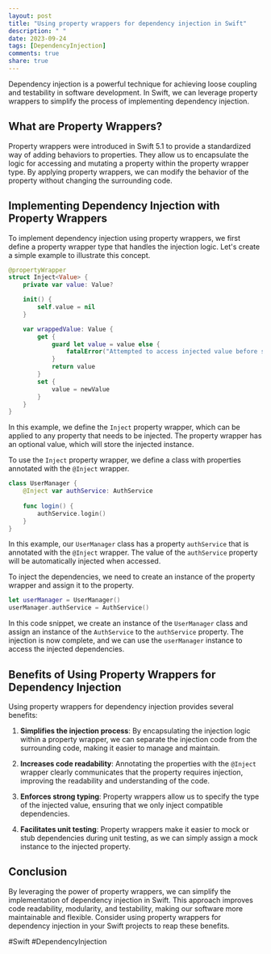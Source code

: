 ```yaml
---
layout: post
title: "Using property wrappers for dependency injection in Swift"
description: " "
date: 2023-09-24
tags: [DependencyInjection]
comments: true
share: true
---
```


Dependency injection is a powerful technique for achieving loose coupling and testability in software development. In Swift, we can leverage property wrappers to simplify the process of implementing dependency injection.

## What are Property Wrappers?

Property wrappers were introduced in Swift 5.1 to provide a standardized way of adding behaviors to properties. They allow us to encapsulate the logic for accessing and mutating a property within the property wrapper type. By applying property wrappers, we can modify the behavior of the property without changing the surrounding code.

## Implementing Dependency Injection with Property Wrappers

To implement dependency injection using property wrappers, we first define a property wrapper type that handles the injection logic. Let's create a simple example to illustrate this concept.

```swift
@propertyWrapper
struct Inject<Value> {
    private var value: Value?

    init() {
        self.value = nil
    }

    var wrappedValue: Value {
        get {
            guard let value = value else {
                fatalError("Attempted to access injected value before setting it.")
            }
            return value
        }
        set {
            value = newValue
        }
    }
}
```

In this example, we define the `Inject` property wrapper, which can be applied to any property that needs to be injected. The property wrapper has an optional value, which will store the injected instance.

To use the `Inject` property wrapper, we define a class with properties annotated with the `@Inject` wrapper.

```swift
class UserManager {
    @Inject var authService: AuthService
    
    func login() {
        authService.login()
    }
}
```

In this example, our `UserManager` class has a property `authService` that is annotated with the `@Inject` wrapper. The value of the `authService` property will be automatically injected when accessed.

To inject the dependencies, we need to create an instance of the property wrapper and assign it to the property.

```swift
let userManager = UserManager()
userManager.authService = AuthService()
```

In this code snippet, we create an instance of the `UserManager` class and assign an instance of the `AuthService` to the `authService` property. The injection is now complete, and we can use the `userManager` instance to access the injected dependencies.

## Benefits of Using Property Wrappers for Dependency Injection

Using property wrappers for dependency injection provides several benefits:

1. **Simplifies the injection process**: By encapsulating the injection logic within a property wrapper, we can separate the injection code from the surrounding code, making it easier to manage and maintain.

2. **Increases code readability**: Annotating the properties with the `@Inject` wrapper clearly communicates that the property requires injection, improving the readability and understanding of the code.

3. **Enforces strong typing**: Property wrappers allow us to specify the type of the injected value, ensuring that we only inject compatible dependencies.

4. **Facilitates unit testing**: Property wrappers make it easier to mock or stub dependencies during unit testing, as we can simply assign a mock instance to the injected property.

## Conclusion

By leveraging the power of property wrappers, we can simplify the implementation of dependency injection in Swift. This approach improves code readability, modularity, and testability, making our software more maintainable and flexible. Consider using property wrappers for dependency injection in your Swift projects to reap these benefits.

#Swift #DependencyInjection